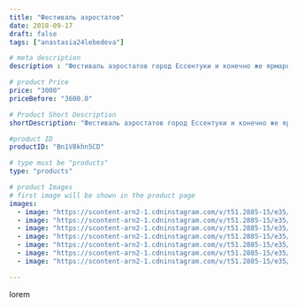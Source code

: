 ```yaml
---
title: "Фестиваль аэростатов"
date: 2018-09-17
draft: false
tags: ["anastasia24lebedeva"]

# meta description
description : "Фестиваль аэростатов город Ессентуки и конечно же ярмарка #ессентуки #вязаниекрючком #фестивальвоздушныхшаров #игрушкиназаказ"

# product Price
price: "3000"
priceBefore: "3600.0"

# Product Short Description
shortDescription: "Фестиваль аэростатов город Ессентуки и конечно же ярмарка #ессентуки #вязаниекрючком #фестивальвоздушныхшаров #игрушкиназаказ"

#product ID
productID: "Bn1V8khn5CD"

# type must be "products"
type: "products"

# product Images
# first image will be shown in the product page
images:
  - image: "https://scontent-arn2-1.cdninstagram.com/v/t51.2885-15/e35/40572180_394152094452626_3255681449944259704_n.jpg?tp=1&_nc_ht=scontent-arn2-1.cdninstagram.com&_nc_cat=102&_nc_ohc=9nIWzjvDyYAAX9fXdsE&ccb=7-4&oh=cd1e46bc9c68120c33554169eb0b945f&oe=6083E0EE&ig_cache_key=MTg3MDI5MjQ1NjM2OTYwOTUzNQ%3D%3D.2-ccb7-4"
  - image: "https://scontent-arn2-1.cdninstagram.com/v/t51.2885-15/e35/40074793_266917237273729_6642253993631698594_n.jpg?tp=1&_nc_ht=scontent-arn2-1.cdninstagram.com&_nc_cat=101&_nc_ohc=vCsoz3cgCyQAX-LLMpt&ccb=7-4&oh=6f3bf0f81b0d788b2134d4c522cdfc2b&oe=60838BD3&ig_cache_key=MTg3MDI5MTk4MzU4NzgxOTI5OA%3D%3D.2-ccb7-4"
  - image: "https://scontent-arn2-1.cdninstagram.com/v/t51.2885-15/e35/40696861_376986339506867_4662207913976442527_n.jpg?tp=1&_nc_ht=scontent-arn2-1.cdninstagram.com&_nc_cat=111&_nc_ohc=LKO0PF9D8msAX9bNbXF&ccb=7-4&oh=9d05f72ab3edb7ddfdbf2b35a08a8cbf&oe=6083DD58&ig_cache_key=MTg3MDI5MjM5ODkzMzAwMjY4Mg%3D%3D.2-ccb7-4"
  - image: "https://scontent-arn2-1.cdninstagram.com/v/t51.2885-15/e35/40469719_526129281144643_252078662983475173_n.jpg?se=8&tp=1&_nc_ht=scontent-arn2-1.cdninstagram.com&_nc_cat=107&_nc_ohc=XvGAXfPB3SMAX-9S6lS&ccb=7-4&oh=1f1273f070735f5541ed3fa385f5bcc6&oe=60823499&ig_cache_key=MTg3MDI5MjUxNzQzMDQ4MDQ4NA%3D%3D.2-ccb7-4"
  - image: "https://scontent-arn2-1.cdninstagram.com/v/t51.2885-15/e35/41421650_539083873208690_8289018108680045398_n.jpg?tp=1&_nc_ht=scontent-arn2-1.cdninstagram.com&_nc_cat=102&_nc_ohc=q2g7fJItoi0AX_ou2Mp&ccb=7-4&oh=9d59914befb8ef6da0fb37157202b89f&oe=6084BE7D&ig_cache_key=MTg3MDI5MTY0NDI3Njk5MDgxMA%3D%3D.2-ccb7-4"
  - image: "https://scontent-arn2-1.cdninstagram.com/v/t51.2885-15/e35/41120880_2199670190277230_4688882929636353999_n.jpg?tp=1&_nc_ht=scontent-arn2-1.cdninstagram.com&_nc_cat=102&_nc_ohc=aJqA1f2DfhYAX9qB6pN&ccb=7-4&oh=1f7ef6070c4c2aaf4972766b40464bd1&oe=60830B03&ig_cache_key=MTg3MDI5MTQ3NDMzMjExNTM1OA%3D%3D.2-ccb7-4"
  - image: "https://scontent-arn2-1.cdninstagram.com/v/t51.2885-15/e35/41505207_1053238984845822_2596204750623833085_n.jpg?tp=1&_nc_ht=scontent-arn2-1.cdninstagram.com&_nc_cat=106&_nc_ohc=1heSMByxIPUAX8VzFfd&ccb=7-4&oh=f18be25eb062b7dead6ed56011c5e699&oe=6082AE9D&ig_cache_key=MTg3MDI5MjU3MTMxODgzMDc1MA%3D%3D.2-ccb7-4"

---
```

lorem
